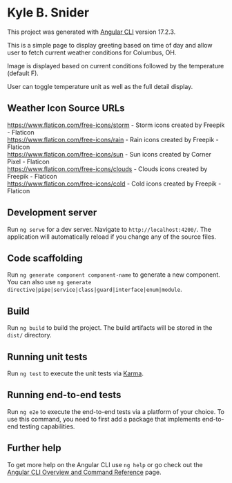 # Kyle B. Snider

This project was generated with [Angular CLI](https://github.com/angular/angular-cli) version 17.2.3.

This is a simple page to display greeting based on time of day and allow user to fetch current weather conditions for Columbus, OH.

Image is displayed based on current conditions followed by the temperature (default F).
  
User can toggle temperature unit as well as the full detail display.

## Weather Icon Source URLs

https://www.flaticon.com/free-icons/storm - Storm icons created by Freepik - Flaticon  
https://www.flaticon.com/free-icons/rain - Rain icons created by Freepik - Flaticon  
https://www.flaticon.com/free-icons/sun - Sun icons created by Corner Pixel - Flaticon  
https://www.flaticon.com/free-icons/clouds - Clouds icons created by Freepik - Flaticon  
https://www.flaticon.com/free-icons/cold - Cold icons created by Freepik - Flaticon

## Development server

Run `ng serve` for a dev server. Navigate to `http://localhost:4200/`. The application will automatically reload if you change any of the source files.

## Code scaffolding

Run `ng generate component component-name` to generate a new component. You can also use `ng generate directive|pipe|service|class|guard|interface|enum|module`.

## Build

Run `ng build` to build the project. The build artifacts will be stored in the `dist/` directory.

## Running unit tests

Run `ng test` to execute the unit tests via [Karma](https://karma-runner.github.io).

## Running end-to-end tests

Run `ng e2e` to execute the end-to-end tests via a platform of your choice. To use this command, you need to first add a package that implements end-to-end testing capabilities.

## Further help

To get more help on the Angular CLI use `ng help` or go check out the [Angular CLI Overview and Command Reference](https://angular.io/cli) page.
